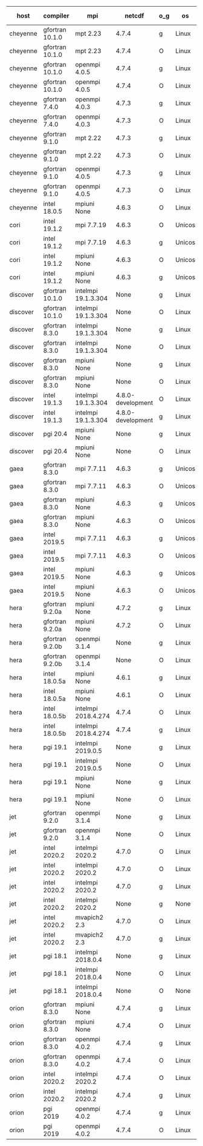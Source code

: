 

| host     | compiler                              | mpi                      | netcdf        | o_g        | os       | build       | u_pass          | u_fail          | s_pass            | s_fail            | e_pass             | e_fail             | nuopc_pass       | nuopc_fail       | artifacts link          |
|----------|---------------------------------------|--------------------------|---------------|------------|----------|-------------|-----------------|-----------------|-------------------|-------------------|--------------------|--------------------|------------------|------------------|-------------------------|
| cheyenne | gfortran 10.1.0 | mpt 2.23  | 4.7.4  | g | Linux | PASS | None | None | None | None | None | None | None | None | <a href="https://github.com/esmf-org/esmf-test-artifacts/tree/c345a504a0dc5a05e700058409c5247718ead9ca/develop/gfortran/10.1.0/g/mpt/2.23" target="_blank">c345a50</a> | 
| cheyenne | gfortran 10.1.0 | mpt 2.23  | 4.7.4  | O | Linux | PASS | None | None | None | None | None | None | None | None | <a href="https://github.com/esmf-org/esmf-test-artifacts/tree/b7b4d84167f85579108dbd166e615d3160c2c2c0/develop/gfortran/10.1.0/O/mpt/2.23" target="_blank">b7b4d84</a> | 
| cheyenne | gfortran 10.1.0 | openmpi 4.0.5  | 4.7.4  | g | Linux | PASS | 13870 | 0 | 49 | 0 | 80 | 0 | 52 | 0 | <a href="https://github.com/esmf-org/esmf-test-artifacts/tree/09c10068719a067ec5dc2ebbcf8b5e387a61da46/develop/gfortran/10.1.0/g/openmpi/4.0.5" target="_blank">09c1006</a> | 
| cheyenne | gfortran 10.1.0 | openmpi 4.0.5  | 4.7.4  | O | Linux | PASS | 13870 | 0 | 49 | 0 | 80 | 0 | 52 | 0 | <a href="https://github.com/esmf-org/esmf-test-artifacts/tree/f970d8b23be4685f5490b1cd85a83d4916c33d66/develop/gfortran/10.1.0/O/openmpi/4.0.5" target="_blank">f970d8b</a> | 
| cheyenne | gfortran 7.4.0 | openmpi 4.0.3  | 4.7.3  | g | Linux | PASS | 13870 | 0 | 49 | 0 | 80 | 0 | 50 | 2 | <a href="https://github.com/esmf-org/esmf-test-artifacts/tree/ac5206af8b935ccf2bc8b3adbc01fc3603f2fe74/develop/gfortran/7.4.0/g/openmpi/4.0.3" target="_blank">ac5206a</a> | 
| cheyenne | gfortran 7.4.0 | openmpi 4.0.3  | 4.7.3  | O | Linux | PASS | 13870 | 0 | 49 | 0 | 80 | 0 | 50 | 2 | <a href="https://github.com/esmf-org/esmf-test-artifacts/tree/914fe8de8845f435a5c8b14d482d774029f7b9fd/develop/gfortran/7.4.0/O/openmpi/4.0.3" target="_blank">914fe8d</a> | 
| cheyenne | gfortran 9.1.0 | mpt 2.22  | 4.7.3  | g | Linux | PASS | 13870 | 0 | 49 | 0 | 80 | 0 | 50 | 2 | <a href="https://github.com/esmf-org/esmf-test-artifacts/tree/f45daf15f1e7ab6130392ca2044eb32576b8a9ac/develop/gfortran/9.1.0/g/mpt/2.22" target="_blank">f45daf1</a> | 
| cheyenne | gfortran 9.1.0 | mpt 2.22  | 4.7.3  | O | Linux | PASS | 13870 | 0 | 49 | 0 | 80 | 0 | 50 | 2 | <a href="https://github.com/esmf-org/esmf-test-artifacts/tree/6497d1a63e9e405c1cc8a535ea277c4d4a9c7c17/develop/gfortran/9.1.0/O/mpt/2.22" target="_blank">6497d1a</a> | 
| cheyenne | gfortran 9.1.0 | openmpi 4.0.5  | 4.7.3  | g | Linux | PASS | 13870 | 0 | 49 | 0 | 80 | 0 | 50 | 2 | <a href="https://github.com/esmf-org/esmf-test-artifacts/tree/04b979aa501c99b9b62cd55a6bd91a50f39b56b2/develop/gfortran/9.1.0/g/openmpi/4.0.5" target="_blank">04b979a</a> | 
| cheyenne | gfortran 9.1.0 | openmpi 4.0.5  | 4.7.3  | O | Linux | PASS | 13870 | 0 | 49 | 0 | 80 | 0 | 50 | 2 | <a href="https://github.com/esmf-org/esmf-test-artifacts/tree/5ec85242d4bc33c3e5fedf1335fea53eb5ad529b/develop/gfortran/9.1.0/O/openmpi/4.0.5" target="_blank">5ec8524</a> | 
| cheyenne | intel 18.0.5 | mpiuni None  | 4.6.3  | O | Linux | PASS | None | None | None | None | None | None | None | None | <a href="https://github.com/esmf-org/esmf-test-artifacts/tree/c0fc774d82c27634343209f7690ab81ddb608110/develop/intel/18.0.5/O/mpiuni/None" target="_blank">c0fc774</a> | 
| cori | intel 19.1.2 | mpi 7.7.19  | 4.6.3  | O | Unicos | PASS | None | None | None | None | None | None | None | None | <a href="https://github.com/esmf-org/esmf-test-artifacts/tree/627b3b3b828f77982a79de12f5f00fe51356b186/develop/intel/19.1.2/O/mpi/7.7.19" target="_blank">627b3b3</a> | 
| cori | intel 19.1.2 | mpi 7.7.19  | 4.6.3  | g | Unicos | PASS | None | None | None | None | None | None | None | None | <a href="https://github.com/esmf-org/esmf-test-artifacts/tree/f2f3d55faba6216e35c8227ed6654af62c63ec93/develop/intel/19.1.2/g/mpi/7.7.19" target="_blank">f2f3d55</a> | 
| cori | intel 19.1.2 | mpiuni None  | 4.6.3  | O | Unicos | PASS | 12314 | 0 | 8 | 0 | 43 | 0 | None | None | <a href="https://github.com/esmf-org/esmf-test-artifacts/tree/92e6d26352609e2a49f9d2c2b6ba3fe67a77e391/develop/intel/19.1.2/O/mpiuni/None" target="_blank">92e6d26</a> | 
| cori | intel 19.1.2 | mpiuni None  | 4.6.3  | g | Unicos | PASS | 12314 | 0 | 8 | 0 | 43 | 0 | None | None | <a href="https://github.com/esmf-org/esmf-test-artifacts/tree/863aa069856c6dce1b92ce37df20094212c46011/develop/intel/19.1.2/g/mpiuni/None" target="_blank">863aa06</a> | 
| discover | gfortran 10.1.0 | intelmpi 19.1.3.304  | None  | g | Linux | PASS | 13855 | 15 | 49 | 0 | 80 | 0 | 52 | 0 | <a href="https://github.com/esmf-org/esmf-test-artifacts/tree/e3906fe3e86135342bfe28ac630f15b7d31506e9/develop/gfortran/10.1.0/g/intelmpi/19.1.3.304" target="_blank">e3906fe</a> | 
| discover | gfortran 10.1.0 | intelmpi 19.1.3.304  | None  | O | Linux | PASS | 13855 | 15 | 49 | 0 | 80 | 0 | 52 | 0 | <a href="https://github.com/esmf-org/esmf-test-artifacts/tree/4ff647455a361b1bde1a34cccf4e8fb27004c41a/develop/gfortran/10.1.0/O/intelmpi/19.1.3.304" target="_blank">4ff6474</a> | 
| discover | gfortran 8.3.0 | intelmpi 19.1.3.304  | None  | g | Linux | PASS | None | None | None | None | None | None | None | None | <a href="https://github.com/esmf-org/esmf-test-artifacts/tree/251529a0ea3d72c78046c90d367d862525b75e93/develop/gfortran/8.3.0/g/intelmpi/19.1.3.304" target="_blank">251529a</a> | 
| discover | gfortran 8.3.0 | intelmpi 19.1.3.304  | None  | O | Linux | PASS | 13855 | 15 | 49 | 0 | 80 | 0 | 52 | 0 | <a href="https://github.com/esmf-org/esmf-test-artifacts/tree/39d5f19e735c6dbe9527766416df9ca53ded896c/develop/gfortran/8.3.0/O/intelmpi/19.1.3.304" target="_blank">39d5f19</a> | 
| discover | gfortran 8.3.0 | mpiuni None  | None  | g | Linux | PASS | 12314 | 0 | 8 | 0 | 43 | 0 | None | None | <a href="https://github.com/esmf-org/esmf-test-artifacts/tree/e64922684d37919e8218230e108ea393258cd790/develop/gfortran/8.3.0/g/mpiuni/None" target="_blank">e649226</a> | 
| discover | gfortran 8.3.0 | mpiuni None  | None  | O | Linux | PASS | 12314 | 0 | 8 | 0 | 43 | 0 | None | None | <a href="https://github.com/esmf-org/esmf-test-artifacts/tree/8087f164bd032c447cc8fa3ae510ad932387b4ab/develop/gfortran/8.3.0/O/mpiuni/None" target="_blank">8087f16</a> | 
| discover | intel 19.1.3 | intelmpi 19.1.3.304  | 4.8.0-development  | O | Linux | PASS | None | None | None | None | None | None | None | None | <a href="https://github.com/esmf-org/esmf-test-artifacts/tree/835f67a39c1b6995b3af5dca6e7272e37f2b1736/develop/intel/19.1.3/O/intelmpi/19.1.3.304" target="_blank">835f67a</a> | 
| discover | intel 19.1.3 | intelmpi 19.1.3.304  | 4.8.0-development  | g | Linux | PASS | None | None | None | None | None | None | None | None | <a href="https://github.com/esmf-org/esmf-test-artifacts/tree/128815ad6f9066c70f51bc493d15af2af301a653/develop/intel/19.1.3/g/intelmpi/19.1.3.304" target="_blank">128815a</a> | 
| discover | pgi 20.4 | mpiuni None  | None  | g | Linux | PASS | 11683 | 631 | 4 | 4 | 40 | 3 | None | None | <a href="https://github.com/esmf-org/esmf-test-artifacts/tree/1d770c593aff40f224f1e294f6dede55a79eee90/develop/pgi/20.4/g/mpiuni/None" target="_blank">1d770c5</a> | 
| discover | pgi 20.4 | mpiuni None  | None  | O | Linux | PASS | 11683 | 631 | 6 | 2 | 40 | 3 | None | None | <a href="https://github.com/esmf-org/esmf-test-artifacts/tree/8370886f0e4914655b4541ede38d3ae94cda5a38/develop/pgi/20.4/O/mpiuni/None" target="_blank">8370886</a> | 
| gaea | gfortran 8.3.0 | mpi 7.7.11  | 4.6.3  | g | Unicos | PASS | 13869 | 1 | 49 | 0 | 80 | 0 | 47 | 5 | <a href="https://github.com/esmf-org/esmf-test-artifacts/tree/62024ae420e17cfb6b2a53d37315ccf71947b7de/develop/gfortran/8.3.0/g/mpi/7.7.11" target="_blank">62024ae</a> | 
| gaea | gfortran 8.3.0 | mpi 7.7.11  | 4.6.3  | O | Unicos | PASS | 13869 | 1 | 49 | 0 | 80 | 0 | 47 | 5 | <a href="https://github.com/esmf-org/esmf-test-artifacts/tree/651122a0a275b49ba921504146268a2116db74f5/develop/gfortran/8.3.0/O/mpi/7.7.11" target="_blank">651122a</a> | 
| gaea | gfortran 8.3.0 | mpiuni None  | 4.6.3  | g | Unicos | PASS | 12314 | 0 | 8 | 0 | 43 | 0 | None | None | <a href="https://github.com/esmf-org/esmf-test-artifacts/tree/dff49ae0dbaeb6fc294c4782b045b4caeb1681d8/develop/gfortran/8.3.0/g/mpiuni/None" target="_blank">dff49ae</a> | 
| gaea | gfortran 8.3.0 | mpiuni None  | 4.6.3  | O | Unicos | PASS | 12314 | 0 | 8 | 0 | 43 | 0 | None | None | <a href="https://github.com/esmf-org/esmf-test-artifacts/tree/737fec3427c4e80ae7a97f19842358fa6a7b303f/develop/gfortran/8.3.0/O/mpiuni/None" target="_blank">737fec3</a> | 
| gaea | intel 2019.5 | mpi 7.7.11  | 4.6.3  | g | Unicos | PASS | 13855 | 15 | 49 | 0 | 80 | 0 | 47 | 5 | <a href="https://github.com/esmf-org/esmf-test-artifacts/tree/831d3cbf64721c9aef85c957b1df1d73e4a39ff1/develop/intel/2019.5/g/mpi/7.7.11" target="_blank">831d3cb</a> | 
| gaea | intel 2019.5 | mpi 7.7.11  | 4.6.3  | O | Unicos | PASS | 13855 | 15 | 49 | 0 | 80 | 0 | 47 | 5 | <a href="https://github.com/esmf-org/esmf-test-artifacts/tree/14be216ed53a7f166599986d77ac965771369912/develop/intel/2019.5/O/mpi/7.7.11" target="_blank">14be216</a> | 
| gaea | intel 2019.5 | mpiuni None  | 4.6.3  | g | Unicos | PASS | 12299 | 15 | 8 | 0 | 43 | 0 | None | None | <a href="https://github.com/esmf-org/esmf-test-artifacts/tree/0c6f9e6bcd531fb8bb3765bb770cd267b4bea780/develop/intel/2019.5/g/mpiuni/None" target="_blank">0c6f9e6</a> | 
| gaea | intel 2019.5 | mpiuni None  | 4.6.3  | O | Unicos | PASS | 12299 | 15 | 8 | 0 | 43 | 0 | None | None | <a href="https://github.com/esmf-org/esmf-test-artifacts/tree/d1767fb3ddfd3d13996d91a79dd90db37620d77d/develop/intel/2019.5/O/mpiuni/None" target="_blank">d1767fb</a> | 
| hera | gfortran 9.2.0a | mpiuni None  | 4.7.2  | g | Linux | PASS | 12314 | 0 | 8 | 0 | 43 | 0 | None | None | <a href="https://github.com/esmf-org/esmf-test-artifacts/tree/9b3be34e26cdae65bff9a5b941a038abb540d762/develop/gfortran/9.2.0a/g/mpiuni/None" target="_blank">9b3be34</a> | 
| hera | gfortran 9.2.0a | mpiuni None  | 4.7.2  | O | Linux | PASS | 12314 | 0 | 8 | 0 | 43 | 0 | None | None | <a href="https://github.com/esmf-org/esmf-test-artifacts/tree/6dea6e233ebb1466f76df5eea1fb9cb15dc23bc1/develop/gfortran/9.2.0a/O/mpiuni/None" target="_blank">6dea6e2</a> | 
| hera | gfortran 9.2.0b | openmpi 3.1.4  | None  | g | Linux | PASS | 13870 | 0 | 49 | 0 | 80 | 0 | 52 | 0 | <a href="https://github.com/esmf-org/esmf-test-artifacts/tree/4c3f3370a89edbf3c767edfd2428251790b98706/develop/gfortran/9.2.0b/g/openmpi/3.1.4" target="_blank">4c3f337</a> | 
| hera | gfortran 9.2.0b | openmpi 3.1.4  | None  | O | Linux | PASS | 13870 | 0 | 49 | 0 | 80 | 0 | 52 | 0 | <a href="https://github.com/esmf-org/esmf-test-artifacts/tree/e8c59ca765aeb003d6a370a1f2961a71c9a0c9d0/develop/gfortran/9.2.0b/O/openmpi/3.1.4" target="_blank">e8c59ca</a> | 
| hera | intel 18.0.5a | mpiuni None  | 4.6.1  | g | Linux | PASS | 12314 | 0 | 8 | 0 | 43 | 0 | None | None | <a href="https://github.com/esmf-org/esmf-test-artifacts/tree/7940b5217c096af0f386f3a55d7a3af3b5675150/develop/intel/18.0.5a/g/mpiuni/None" target="_blank">7940b52</a> | 
| hera | intel 18.0.5a | mpiuni None  | 4.6.1  | O | Linux | PASS | 12314 | 0 | 8 | 0 | 43 | 0 | None | None | <a href="https://github.com/esmf-org/esmf-test-artifacts/tree/89173a1282e504f62c9f3d8ed0f49130d347fafa/develop/intel/18.0.5a/O/mpiuni/None" target="_blank">89173a1</a> | 
| hera | intel 18.0.5b | intelmpi 2018.4.274  | 4.7.4  | O | Linux | PASS | 13870 | 0 | 49 | 0 | 80 | 0 | 52 | 0 | <a href="https://github.com/esmf-org/esmf-test-artifacts/tree/badfdcf63b15c82a3dfcb47483623776c4d1368c/develop/intel/18.0.5b/O/intelmpi/2018.4.274" target="_blank">badfdcf</a> | 
| hera | intel 18.0.5b | intelmpi 2018.4.274  | 4.7.4  | g | Linux | PASS | 13870 | 0 | 49 | 0 | 80 | 0 | 52 | 0 | <a href="https://github.com/esmf-org/esmf-test-artifacts/tree/ee775b7e4a3578f8511be1cb17737ae6be3898b2/develop/intel/18.0.5b/g/intelmpi/2018.4.274" target="_blank">ee775b7</a> | 
| hera | pgi 19.1 | intelmpi 2019.0.5  | None  | g | Linux | PASS | None | None | None | None | None | None | None | None | <a href="https://github.com/esmf-org/esmf-test-artifacts/tree/388bb0012d473c92e1e47727163c4b680ee7afff/develop/pgi/19.1/g/intelmpi/2019.0.5" target="_blank">388bb00</a> | 
| hera | pgi 19.1 | intelmpi 2019.0.5  | None  | O | Linux | PASS | None | None | None | None | None | None | None | None | <a href="https://github.com/esmf-org/esmf-test-artifacts/tree/6be2c4a685968d7389e2a79c2d6265b0cf37c0d1/develop/pgi/19.1/O/intelmpi/2019.0.5" target="_blank">6be2c4a</a> | 
| hera | pgi 19.1 | mpiuni None  | None  | g | Linux | PASS | 11683 | 631 | 4 | 4 | 40 | 3 | None | None | <a href="https://github.com/esmf-org/esmf-test-artifacts/tree/1695cdd6257da3b7120f9eaa4866e803064db7a7/develop/pgi/19.1/g/mpiuni/None" target="_blank">1695cdd</a> | 
| hera | pgi 19.1 | mpiuni None  | None  | O | Linux | PASS | 11683 | 631 | 6 | 2 | 40 | 3 | None | None | <a href="https://github.com/esmf-org/esmf-test-artifacts/tree/a36c2bcee2a7848617789cb86c053a741ec78af6/develop/pgi/19.1/O/mpiuni/None" target="_blank">a36c2bc</a> | 
| jet | gfortran 9.2.0 | openmpi 3.1.4  | None  | g | Linux | PASS | None | None | None | None | None | None | None | None | <a href="https://github.com/esmf-org/esmf-test-artifacts/tree/789b59b005fd0c6f3c7f88b56c6b2b1651ce1cd5/develop/gfortran/9.2.0/g/openmpi/3.1.4" target="_blank">789b59b</a> | 
| jet | gfortran 9.2.0 | openmpi 3.1.4  | None  | O | Linux | PASS | 13870 | 0 | 49 | 0 | 80 | 0 | 52 | 0 | <a href="https://github.com/esmf-org/esmf-test-artifacts/tree/ce04063d784f7a3012734fa28a547699d91f9bf0/develop/gfortran/9.2.0/O/openmpi/3.1.4" target="_blank">ce04063</a> | 
| jet | intel 2020.2 | intelmpi 2020.2  | 4.7.0  | O | Linux | FAIL | None | None | None | None | None | None | None | None | <a href="https://github.com/esmf-org/esmf-test-artifacts/tree/a568cc55784f214bf53b830be6f079a5d67c5624/develop/intel/2020.2/O/intelmpi/2020.2" target="_blank">a568cc5</a> | 
| jet | intel 2020.2 | intelmpi 2020.2  | 4.7.0  | O | Linux | PASS | 13870 | 0 | 49 | 0 | 80 | 0 | 52 | 0 | <a href="https://github.com/esmf-org/esmf-test-artifacts/tree/a568cc55784f214bf53b830be6f079a5d67c5624/develop/intel/2020.2/O/intelmpi/2020.2" target="_blank">a568cc5</a> | 
| jet | intel 2020.2 | intelmpi 2020.2  | 4.7.0  | g | Linux | FAIL | None | None | None | None | None | None | None | None | <a href="https://github.com/esmf-org/esmf-test-artifacts/tree/278c1a1eb8e06212aea22392eae6398241d423e2/develop/intel/2020.2/g/intelmpi/2020.2" target="_blank">278c1a1</a> | 
| jet | intel 2020.2 | intelmpi 2020.2  | None  | g | None | FAIL | None | None | None | None | None | None | None | None | <a href="https://github.com/esmf-org/esmf-test-artifacts/tree/fb47f27eb908a4323f9fa8f991ccb03afcb682e8/develop/intel/2020.2/g/intelmpi/2020.2" target="_blank">fb47f27</a> | 
| jet | intel 2020.2 | mvapich2 2.3  | 4.7.0  | O | Linux | FAIL | None | None | None | None | None | None | None | None | <a href="https://github.com/esmf-org/esmf-test-artifacts/tree/42531f1d2b605add5e13719a72feb1200101fd63/develop/intel/2020.2/O/mvapich2/2.3" target="_blank">42531f1</a> | 
| jet | intel 2020.2 | mvapich2 2.3  | 4.7.0  | g | Linux | FAIL | None | None | None | None | None | None | None | None | <a href="https://github.com/esmf-org/esmf-test-artifacts/tree/dfe7a84636e0cd66abefba8965ee4ba737eb43ae/develop/intel/2020.2/g/mvapich2/2.3" target="_blank">dfe7a84</a> | 
| jet | pgi 18.1 | intelmpi 2018.0.4  | None  | g | Linux | FAIL | None | None | None | None | None | None | None | None | <a href="https://github.com/esmf-org/esmf-test-artifacts/tree/1b9b50092ae1c466f213bdec7c874894543dcfad/develop/pgi/18.1/g/intelmpi/2018.0.4" target="_blank">1b9b500</a> | 
| jet | pgi 18.1 | intelmpi 2018.0.4  | None  | O | Linux | FAIL | None | None | None | None | None | None | None | None | <a href="https://github.com/esmf-org/esmf-test-artifacts/tree/da1b43e94a25c9d343ce921ea4b2b0d7bdf62e91/develop/pgi/18.1/O/intelmpi/2018.0.4" target="_blank">da1b43e</a> | 
| jet | pgi 18.1 | intelmpi 2018.0.4  | None  | O | None | FAIL | None | None | None | None | None | None | None | None | <a href="https://github.com/esmf-org/esmf-test-artifacts/tree/acb5679a7d89635dc47ef02163c8f920576625a9/develop/pgi/18.1/O/intelmpi/2018.0.4" target="_blank">acb5679</a> | 
| orion | gfortran 8.3.0 | mpiuni None  | 4.7.4  | g | Linux | PASS | 12314 | 0 | 8 | 0 | 43 | 0 | None | None | <a href="https://github.com/esmf-org/esmf-test-artifacts/tree/7e1e28bc104e004a1176d432df24c8890e15dff0/develop/gfortran/8.3.0/g/mpiuni/None" target="_blank">7e1e28b</a> | 
| orion | gfortran 8.3.0 | mpiuni None  | 4.7.4  | O | Linux | PASS | 12314 | 0 | 8 | 0 | 43 | 0 | None | None | <a href="https://github.com/esmf-org/esmf-test-artifacts/tree/cb6775c8298351a2fb5d9a24351c2ed2f8043996/develop/gfortran/8.3.0/O/mpiuni/None" target="_blank">cb6775c</a> | 
| orion | gfortran 8.3.0 | openmpi 4.0.2  | 4.7.4  | g | Linux | PASS | 13870 | 0 | 49 | 0 | 80 | 0 | 50 | 2 | <a href="https://github.com/esmf-org/esmf-test-artifacts/tree/a0616b83431452bb68f061834f4303a127057cbd/develop/gfortran/8.3.0/g/openmpi/4.0.2" target="_blank">a0616b8</a> | 
| orion | gfortran 8.3.0 | openmpi 4.0.2  | 4.7.4  | O | Linux | PASS | 13870 | 0 | 49 | 0 | 80 | 0 | 50 | 2 | <a href="https://github.com/esmf-org/esmf-test-artifacts/tree/274ae76a554494bf915276e9dccb8eff47c3d9f0/develop/gfortran/8.3.0/O/openmpi/4.0.2" target="_blank">274ae76</a> | 
| orion | intel 2020.2 | intelmpi 2020.2  | 4.7.4  | O | Linux | PASS | 13870 | 0 | 49 | 0 | 80 | 0 | 50 | 2 | <a href="https://github.com/esmf-org/esmf-test-artifacts/tree/a479d12d1ecd7f095c0852f5960169a88b702f70/develop/intel/2020.2/O/intelmpi/2020.2" target="_blank">a479d12</a> | 
| orion | intel 2020.2 | intelmpi 2020.2  | 4.7.4  | g | Linux | PASS | 13870 | 0 | 49 | 0 | 80 | 0 | 50 | 2 | <a href="https://github.com/esmf-org/esmf-test-artifacts/tree/ba44a0c9eeb540284a2bfe34d12ff5daa521b7c4/develop/intel/2020.2/g/intelmpi/2020.2" target="_blank">ba44a0c</a> | 
| orion | pgi 2019 | openmpi 4.0.2  | 4.7.4  | g | Linux | PASS | None | None | None | None | None | None | None | None | <a href="https://github.com/esmf-org/esmf-test-artifacts/tree/5824d4734a74806c95a8707cd029f3976403060a/develop/pgi/2019/g/openmpi/4.0.2" target="_blank">5824d47</a> | 
| orion | pgi 2019 | openmpi 4.0.2  | 4.7.4  | O | Linux | PASS | None | None | None | None | None | None | None | None | <a href="https://github.com/esmf-org/esmf-test-artifacts/tree/7ec24b121574daa781b57e1e228eb69550839ba1/develop/pgi/2019/O/openmpi/4.0.2" target="_blank">7ec24b1</a> | 
